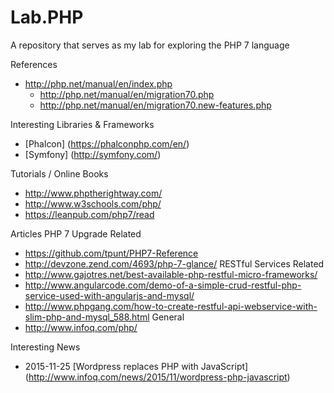 # Lab.PHP
A repository that serves as my lab for exploring the PHP 7 language

References
* http://php.net/manual/en/index.php
	* http://php.net/manual/en/migration70.php
	* http://php.net/manual/en/migration70.new-features.php

	
Interesting Libraries & Frameworks
* [Phalcon] (https://phalconphp.com/en/)
* [Symfony] (http://symfony.com/)

Tutorials / Online Books
* http://www.phptherightway.com/
* http://www.w3schools.com/php/
* https://leanpub.com/php7/read


Articles
PHP 7 Upgrade Related
* https://github.com/tpunt/PHP7-Reference
* http://devzone.zend.com/4693/php-7-glance/
RESTful Services Related
* http://www.gajotres.net/best-available-php-restful-micro-frameworks/
* http://www.angularcode.com/demo-of-a-simple-crud-restful-php-service-used-with-angularjs-and-mysql/
* http://www.phpgang.com/how-to-create-restful-api-webservice-with-slim-php-and-mysql_588.html
General
* http://www.infoq.com/php/

Interesting News
* 2015-11-25 [Wordpress replaces PHP with JavaScript] (http://www.infoq.com/news/2015/11/wordpress-php-javascript)